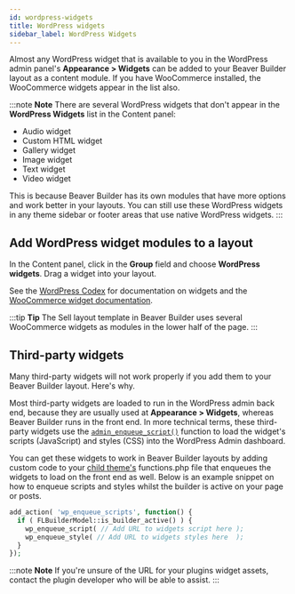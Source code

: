 ```yaml
---
id: wordpress-widgets
title: WordPress widgets
sidebar_label: WordPress Widgets
---
```


Almost any WordPress widget that is available to you in the WordPress admin
panel's **Appearance > Widgets** can be added to your Beaver Builder layout as a
content module. If you have WooCommerce installed, the WooCommerce widgets
appear in the list also.

:::note **Note**
There are several WordPress widgets that don't appear in the **WordPress
Widgets** list in the Content panel:

* Audio widget
* Custom HTML widget
* Gallery widget
* Image widget
* Text widget
* Video widget

This is because Beaver Builder has its own modules that have more options and work better in your layouts. You can still
use these WordPress widgets in any theme sidebar or footer areas that use
native WordPress widgets.
:::

## Add WordPress widget modules to a layout

In the Content panel, click in the **Group** field and choose **WordPress
widgets**. Drag a widget into your layout.

See the [WordPress Codex](https://wordpress.org/support/article/appearance-widgets-screen/) for documentation
on widgets and the [WooCommerce widget documentation](https://docs.woocommerce.com/document/woocommerce-widgets/).

:::tip **Tip**
The Sell layout template in Beaver Builder uses several WooCommerce
widgets as modules in the lower half of the page.
:::

## Third-party widgets

Many third-party widgets will not work properly if you add them to your Beaver Builder layout. Here's why.

Most third-party widgets are loaded to run in the WordPress admin back end, because they are usually used at **Appearance > Widgets**, whereas Beaver Builder runs in the front end. In more technical terms, these third-party widgets use the [`admin_enqueue_script()`](https://developer.wordpress.org/reference/hooks/admin_enqueue_scripts/) function to load the widget's scripts (JavaScript) and styles (CSS) into the WordPress Admin dashboard.

You can get these widgets to work in Beaver Builder layouts by adding custom code to your [child theme's](/bb-theme/getting-started/do-i-need-to-install-the-beaver-builder-child-theme.md) functions.php file that enqueues the widgets to load on the front end as well. Below is an example snippet on how to enqueue scripts and styles whilst the builder is active on your page or posts.

```php
add_action( 'wp_enqueue_scripts', function() {
  if ( FLBuilderModel::is_builder_active() ) {
    wp_enqueue_script( // Add URL to widgets script here );
    wp_enqueue_style( // Add URL to widgets styles here  );
  }
});
```

:::note **Note**
If you're unsure of the URL for your plugins widget assets, contact the plugin
developer who will be able to assist.
:::
